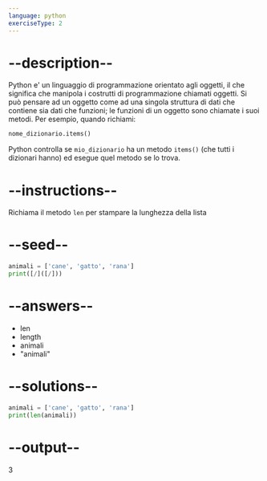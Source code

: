 ```yaml
---
language: python
exerciseType: 2
---
```


# --description--

Python e' un linguaggio di programmazione orientato agli oggetti, il che significa che manipola i costrutti di programmazione chiamati oggetti.
Si può pensare ad un oggetto come ad una singola struttura di dati che contiene sia dati che funzioni; le funzioni di un oggetto sono chiamate i suoi metodi.
Per esempio, quando richiami:
```python
nome_dizionario.items()
```
Python controlla se `mio_dizionario` ha un metodo `items()` (che tutti i dizionari hanno) ed esegue quel metodo se lo trova.

# --instructions--

Richiama il metodo `len` per stampare la lunghezza della lista

# --seed--

```python
animali = ['cane', 'gatto', 'rana']
print([/]([/]))
```

# --answers--

- len
- length
- animali
- "animali"

# --solutions--

```python
animali = ['cane', 'gatto', 'rana']
print(len(animali))
```

# --output--

3
